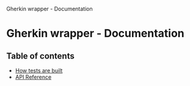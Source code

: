 Gherkin wrapper - Documentation

# Gherkin wrapper - Documentation

## Table of contents

- [How tests are built](./Test_generation.md)
- [API Reference](./api/README.md)